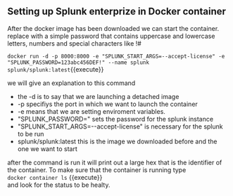 ## Setting up Splunk enterprize in Docker container

After the docker image has been downloaded we can start the container.
replace <password> with a simple password that contains uppercase and lowercase letters, numbers and special characters like !#  

`docker run -d -p 8000:8000 -e "SPLUNK_START_ARGS=--accept-license" -e "SPLUNK_PASSWORD=123abc456DEF!" --name splunk splunk/splunk:latest`{{execute}}  

we will give an explanation to this command
* the -d is to say that we are launching a detached image
* -p specifiys the port in which we want to launch the container
* -e means that we are setting enviroment variables.
* "SPLUNK_PASSWORD=<password>" sets the password for the splunk instance
* "SPLUNK_START_ARGS=--accept-license" is necessary for the splunk to be run
* splunk/splunk:latest this is the image we downloaded before and the one we want to start

after the command is run it will print out a large hex that is the identifier of the container. 
To make sure that the container is running type  
`docker container ls` {{execute}}  
and look for the status to be healty.
